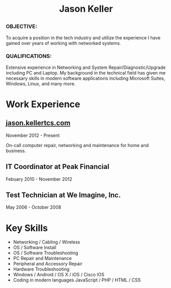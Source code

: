 <h1><p id="name" align="center">Jason Keller</p></h1>

<h3>OBJECTIVE:</h3>
To acquire a position in the tech industry and utilize the experience I have gained over years of working with networked systems.
<div class="qualifications">
<h3>QUALIFICATIONS:</h3>
Extensive experience in Networking and System Repair/Diagnostic/Upgrade including PC and Laptop. My background in the technical field has given me necessary skills in modern software applications including Microsoft Suites, Windows, Linux, and many more.
</div>
<h1>Work Experience</h1>
<div class="sectionContent">
<article>
<h2><a href="#name">jason.kellertcs.com</a></h2>
<p class="subDetails">November 2012 - Present</p>
<p>On-call computer repair, networking and maintenance for home and business.</p>
</article>
<article>
<h2>IT Coordinator at Peak Financial</h2>
<p class="subDetails">Febuary 2010 - November 2012</p>
</article>
<article>
<h2>Test Technician at We Imagine, Inc.</h2>
<p class="subDetails">May 2006 - October 2008</p>
</article>
</div>
<div class="sectionTitle">
<h1>Key Skills</h1>
</div>
<div class="sectionContent">
<ul class="keySkills">
<li>Networking / Cabling / Wireless</li>
<li>OS / Software Install</li>
<li>OS / Software Troubleshooting</li>
<li>PC Repair and Maintenance</li>
<li>Peripheral and Accessory Repair</li>
<li>Hardware Troubleshooting</li>
<li>Windows / Android / OS X / iOS / Cisco IOS</li>
<li>Coding in modern languages JavaScript / PHP / HTML / CSS</li>
</ul>
</div>
